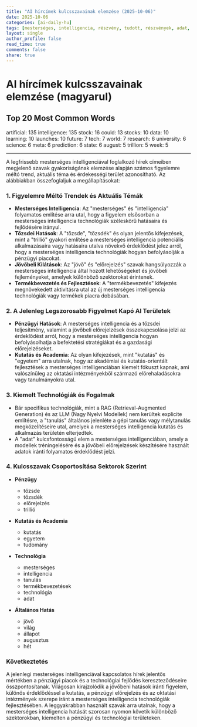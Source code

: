 ```yaml
---
title: "AI hírcímek kulcsszavainak elemzése (2025-10-06)"
date: 2025-10-06
categories: [ai-daily-hu]
tags: [mesterséges, intelligencia, részvény, tudott, részvények, adat, tanulás, indítások, jövő, tech, világ, kutatás, egyetem, tudomány, meta, előrejelzés, állapot, augusztus, trillió, hét]
layout: single
author_profile: false
read_time: true
comments: false
share: true
---
```


# AI hírcímek kulcsszavainak elemzése (magyarul)

## Top 20 Most Common Words

artificial: 135
intelligence: 135
stock: 16
could: 13
stocks: 10
data: 10
learning: 10
launches: 10
future: 7
tech: 7
world: 7
research: 6
university: 6
science: 6
meta: 6
prediction: 6
state: 6
august: 5
trillion: 5
week: 5

---

A legfrissebb mesterséges intelligenciával foglalkozó hírek címeiben megjelenő szavak gyakoriságának elemzése alapján számos figyelemre méltó trend, aktuális téma és érdekességi terület azonosítható. Az alábbiakban összefoglaljuk a megállapításokat:

### 1. Figyelemre Méltó Trendek és Aktuális Témák
- **Mesterséges Intelligencia**: Az "mesterséges" és "intelligencia" folyamatos említése arra utal, hogy a figyelem elsősorban a mesterséges intelligencia technológiák széleskörű hatásaira és fejlődésére irányul.
- **Tőzsdei Hatások**: A "tőzsde", "tőzsdék" és olyan jelentős kifejezések, mint a "trillió" gyakori említése a mesterséges intelligencia potenciális alkalmazásaira vagy hatásaira utalva növekvő érdeklődést jelez arról, hogy a mesterséges intelligencia technológiák hogyan befolyásolják a pénzügyi piacokat.
- **Jövőbeli Kilátások**: Az "jövő" és "előrejelzés" szavak hangsúlyozzák a mesterséges intelligencia által hozott lehetőségeket és jövőbeli fejleményeket, amelyek különböző szektorokat érintenek.
- **Termékbevezetés és Fejlesztések**: A "termékbevezetés" kifejezés megnövekedett aktivitásra utal az új mesterséges intelligencia technológiák vagy termékek piacra dobásában.

### 2. A Jelenleg Legszorosabb Figyelmet Kapó AI Területek
- **Pénzügyi Hatások**: A mesterséges intelligencia és a tőzsdei teljesítmény, valamint a jövőbeli előrejelzések összekapcsolása jelzi az érdeklődést arról, hogy a mesterséges intelligencia hogyan befolyásolhatja a befektetési stratégiákat és a gazdasági előrejelzéseket.
- **Kutatás és Academia**: Az olyan kifejezések, mint "kutatás" és "egyetem" arra utalnak, hogy az akadémiai és kutatás-orientált fejlesztések a mesterséges intelligenciában kiemelt fókuszt kapnak, ami valószínűleg az oktatási intézményekből származó előrehaladásokra vagy tanulmányokra utal.

### 3. Kiemelt Technológiák és Fogalmak
- Bár specifikus technológiák, mint a RAG (Retrieval-Augmented Generation) és az LLM (Nagy Nyelvi Modellek) nem kerültek explicite említésre, a "tanulás" általános jelenléte a gépi tanulás vagy mélytanulás megközelítéseire utal, amelyek a mesterséges intelligencia kutatás és alkalmazás területén elterjedtek.
- A "adat" kulcsfontosságú elem a mesterséges intelligenciában, amely a modellek tréningelésére és a jövőbeli előrejelzések készítésére használt adatok iránti folyamatos érdeklődést jelzi.

### 4. Kulcsszavak Csoportosítása Sektorok Szerint
- **Pénzügy**
  - tőzsde
  - tőzsdék
  - előrejelzés
  - trillió

- **Kutatás és Academia**
  - kutatás
  - egyetem
  - tudomány
   
- **Technológia**
  - mesterséges
  - intelligencia
  - tanulás
  - termékbevezetések
  - technológia
  - adat

- **Általános Hatás**
  - jövő
  - világ
  - állapot
  - augusztus
  - hét

### Következtetés
A jelenlegi mesterséges intelligenciával kapcsolatos hírek jelentős mértékben a pénzügyi piacok és a technológiai fejlődés kereszteződéseire összpontosítanak. Világosan kirajzolódik a jövőbeni hatások iránti figyelem, különös érdeklődéssel a kutatás, a pénzügyi előrejelzés és az oktatási intézmények szerepe iránt a mesterséges intelligencia technológiák fejlesztésében. A leggyakrabban használt szavak arra utalnak, hogy a mesterséges intelligencia hatását szorosan nyomon követik különböző szektorokban, kiemelten a pénzügyi és technológiai területeken.